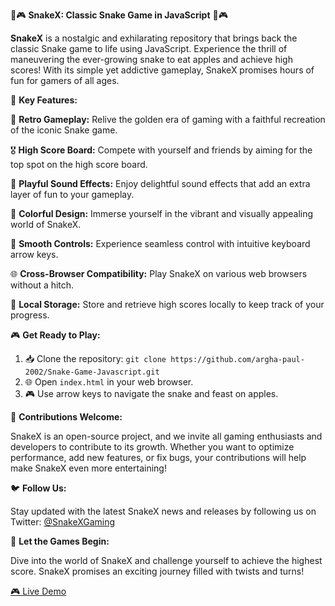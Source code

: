 🐍🎮 **SnakeX: Classic Snake Game in JavaScript** 🐍🎮

**SnakeX** is a nostalgic and exhilarating repository that brings back the classic Snake game to life using JavaScript. Experience the thrill of maneuvering the ever-growing snake to eat apples and achieve high scores! With its simple yet addictive gameplay, SnakeX promises hours of fun for gamers of all ages.

🌟 **Key Features:**

🎯 **Retro Gameplay:** Relive the golden era of gaming with a faithful recreation of the iconic Snake game.

🎖️ **High Score Board:** Compete with yourself and friends by aiming for the top spot on the high score board.

🎵 **Playful Sound Effects:** Enjoy delightful sound effects that add an extra layer of fun to your gameplay.

🌈 **Colorful Design:** Immerse yourself in the vibrant and visually appealing world of SnakeX.

🚀 **Smooth Controls:** Experience seamless control with intuitive keyboard arrow keys.

🌐 **Cross-Browser Compatibility:** Play SnakeX on various web browsers without a hitch.

💾 **Local Storage:** Store and retrieve high scores locally to keep track of your progress.

🎮 **Get Ready to Play:**

1. 📥 Clone the repository: `git clone https://github.com/argha-paul-2002/Snake-Game-Javascript.git`
2. 🌐 Open `index.html` in your web browser.
3. 🎮 Use arrow keys to navigate the snake and feast on apples.

📣 **Contributions Welcome:**

SnakeX is an open-source project, and we invite all gaming enthusiasts and developers to contribute to its growth. Whether you want to optimize performance, add new features, or fix bugs, your contributions will help make SnakeX even more entertaining!

🐦 **Follow Us:**

Stay updated with the latest SnakeX news and releases by following us on Twitter: [@SnakeXGaming](https://twitter.com/SnakeXGaming)

🎉 **Let the Games Begin:**

Dive into the world of SnakeX and challenge yourself to achieve the highest score. SnakeX promises an exciting journey filled with twists and turns!

[🎮 Live Demo]()
